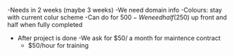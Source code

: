 
  -Needs in 2 weeks (maybe 3 weeks)
  -We need domain info
  -Colours: stay with current colur scheme
  -Can do for $500
    - We need half ($250) up front and half when fully completed
  - After project is done
    -We ask for $50/ a month for maintence contract 
    - $50/hour for training
